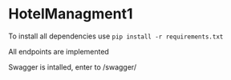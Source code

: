 # HotelManagment1

To install all dependencies use `pip install -r requirements.txt`

All endpoints are implemented 

Swagger is intalled, enter to /swagger/
